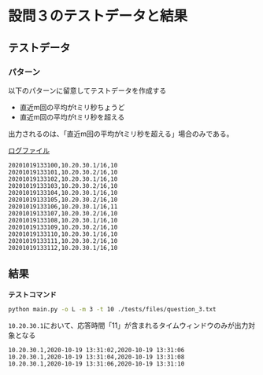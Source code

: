 # 設問３のテストデータと結果

## テストデータ

### パターン

以下のパターンに留意してテストデータを作成する

- 直近m回の平均がtミリ秒ちょうど
- 直近m回の平均がtミリ秒を超える

出力されるのは、「直近m回の平均がtミリ秒を超える」場合のみである。

[ログファイル](./files/question_2.txt)

```
20201019133100,10.20.30.1/16,10
20201019133101,10.20.30.2/16,10
20201019133102,10.20.30.1/16,10
20201019133103,10.20.30.2/16,10
20201019133104,10.20.30.1/16,10
20201019133105,10.20.30.2/16,10
20201019133106,10.20.30.1/16,11
20201019133107,10.20.30.2/16,10
20201019133108,10.20.30.1/16,10
20201019133109,10.20.30.2/16,10
20201019133110,10.20.30.1/16,10
20201019133111,10.20.30.2/16,10
20201019133112,10.20.30.1/16,10

```

## 結果

**テストコマンド**

```bash
python main.py -o L -m 3 -t 10 ./tests/files/question_3.txt
```

`10.20.30.1`において、応答時間「11」が含まれるタイムウィンドウのみが出力対象となる

```
10.20.30.1,2020-10-19 13:31:02,2020-10-19 13:31:06
10.20.30.1,2020-10-19 13:31:04,2020-10-19 13:31:08
10.20.30.1,2020-10-19 13:31:06,2020-10-19 13:31:10
```


